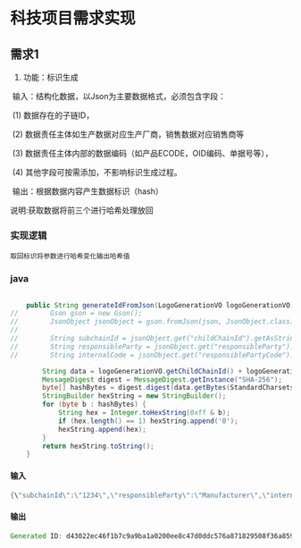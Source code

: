 # 科技项目需求实现
## 需求1
1. 功能：标识生成

​		输入：结构化数据，以Json为主要数据格式，必须包含字段：

​				(1) 数据存在的子链ID，

​				(2) 数据责任主体如生产数据对应生产厂商，销售数据对应销售商等

​				(3) 数据责任主体内部的数据编码（如产品ECODE，OID编码、单据号等），

​				(4) 其他字段可按需添加，不影响标识生成过程。

​		输出：根据数据内容产生数据标识（hash）

说明:获取数据将前三个进行哈希处理放回

### 实现逻辑
    取回标识将参数进行哈希变化输出哈希值

### java 
```java

    public String generateIdFromJson(LogoGenerationVO logoGenerationVO) throws NoSuchAlgorithmException {
//        Gson gson = new Gson();
//        JsonObject jsonObject = gson.fromJson(json, JsonObject.class);
//
//        String subchainId = jsonObject.get("childChainId").getAsString();
//        String responsibleParty = jsonObject.get("responsibleParty").getAsString();
//        String internalCode = jsonObject.get("responsiblePartyCode").getAsString();

        String data = logoGenerationVO.getChildChainId() + logoGenerationVO.getResponsibleParty() + logoGenerationVO.getResponsiblePartyCode();
        MessageDigest digest = MessageDigest.getInstance("SHA-256");
        byte[] hashBytes = digest.digest(data.getBytes(StandardCharsets.UTF_8));
        StringBuilder hexString = new StringBuilder();
        for (byte b : hashBytes) {
            String hex = Integer.toHexString(0xff & b);
            if (hex.length() == 1) hexString.append('0');
            hexString.append(hex);
        }
        return hexString.toString();
    }
```

#### 输入
```java
{\"subchainId\":\"1234\",\"responsibleParty\":\"Manufacturer\",\"internalCode\":\"ECODE12345\"}"
```
#### 输出
```java
Generated ID: d43022ec46f1b7c9a9ba1a0200ee8c47d0ddc576a871829508f36a859c81afdc
```
